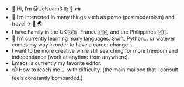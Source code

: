 - 👋 Hi, I’m @Uelsuam3 :virgo: :goat: :family: <br>
- 👀 I’m interested in many things such as pomo (postmodernism) and travel :airplane: :mountain_railway: :earth_asia: <br>
- I have Family in the UK :uk:, France :fr:, and the Philippines :philippines:. <br> 
- 🌱 I’m currently learning many languages: Swift, Python... or watever comes my way in order to have a career change...<br>
- I want to be more creative while still searching for more freedom and independance (work at anytime from anywhere).
- Emacs is currently my favorite editor.
- 📫 How to reach me ... with difficulty. (the main mailbox that I consult feels constantly bombarded.)

<!---
Uelsuam3/Uelsuam3 is a ✨ special ✨ repository because its `README.md` (this file) appears on your GitHub profile.
You can click the Preview link to take a look at your changes.
--->

